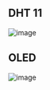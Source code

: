 ## DHT 11

![image](https://user-images.githubusercontent.com/110601780/218412506-eeeb9829-6ae4-4376-8534-8e5591fb989a.png)

## OLED

![image](https://user-images.githubusercontent.com/110601780/221395868-e23b0287-a3d5-45ce-a209-35ccc78985d8.png)

